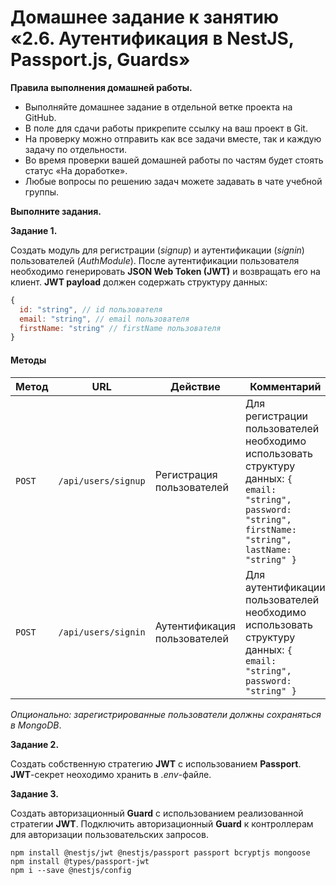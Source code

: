 # Домашнее задание к занятию «2.6. Аутентификация в NestJS, Passport.js, Guards»

**Правила выполнения домашней работы.**
* Выполняйте домашнее задание в отдельной ветке проекта на GitHub.
* В поле для сдачи работы прикрепите ссылку на ваш проект в Git.
* На проверку можно отправить как все задачи вместе, так и каждую задачу по отдельности. 
* Во время проверки вашей домашней работы по частям будет стоять статус «На доработке».
* Любые вопросы по решению задач можете задавать в чате учебной группы.

**Выполните задания.**

**Задание 1.**

Создать модуль для регистрации (*signup*) и аутентификации (*signin*) пользователей (*AuthModule*).
После аутентификации пользователя необходимо генерировать **JSON Web Token (JWT)** и возвращать его на клиент.
**JWT payload** должен содержать структуру данных:
```javascript
{
  id: "string", // id пользователя
  email: "string", // email пользователя
  firstName: "string" // firstName пользователя
}
``` 

#### Методы
Метод | URL | Действие | Комментарий
--- | --- | ---  | ---
`POST` | `/api/users/signup` | Регистрация пользователей | Для регистрации пользователей необходимо использовать структуру данных: ``{ email: "string", password: "string", firstName: "string", lastName: "string" }``
`POST` | `/api/users/signin` | Аутентификация пользователей | Для аутентификации пользователей необходимо использовать структуру данных: ``{ email: "string", password: "string" }``

*Опционально: зарегистрированные пользователи должны сохраняться в MongoDB*.

**Задание 2.**

Создать собственную стратегию **JWT** с использованием **Passport**. **JWT**-секрет неоходимо хранить в *.env*-файле.

**Задание 3.**

Создать авторизационный **Guard** с использованием реализованной стратегии **JWT**.
Подключить авторизационный **Guard** к контроллерам для авторизации пользовательских запросов.


```
npm install @nestjs/jwt @nestjs/passport passport bcryptjs mongoose
npm install @types/passport-jwt
npm i --save @nestjs/config
```